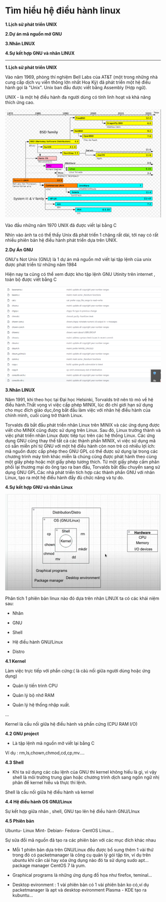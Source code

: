 # **Tìm hiểu hệ điều hành linux**

**1.Lịch sử phát triển UNIX**

**2.Dự án mã nguồn mở GNU**

**3.Nhân LINUX**

**4.Sự kết hợp GNU và nhân LINUX**

____________________________________________________________________________
**1.Lịch sử phát triển UNIX**

Vào năm 1969, phòng thí nghiệm Bell Labs của AT&T (một trong những nhà cung cấp dịch vụ viễn thông lớn nhất Hoa Kỳ) đã phát triển một hệ điều hành gọi là "Unix". Unix ban đầu được viết bằng Assembly (Hợp ngữ).

UNIX - là một hệ điều hành đa người dùng có tính linh hoạt và khả năng thích ứng cao. 

<img src="img/47.png">

Vào đầu những năm 1970 UNIX đã được viết lại bằng C

Nhìn vào ảnh ta có thể thấy Unix đã phát triển 1 chặng rất dài, tới nay có rất nhiều phiên bản hệ điều hành phát triển dựa trên UNIX.

**2.Dự Án GNU**

GNU's Not Unix (GNU) là 1 dự án mã nguồn mở viết lại tập lệnh của unix được phát triển từ những năm 1984

Hiện nay ta cũng có thể xem được kho tập lệnh GNU Utinity trên internet , toàn bộ được viết bằng C 

<img src="img/48.png">


**3.Nhân LINUX**

Năm 1991, khi theo học tại Đại học Helsinki, Torvalds trở nên tò mò về hệ điều hành.Thất vọng vì việc cấp phép MINIX, lúc đó chỉ giới hạn sử dụng cho mục đích giáo dục,ông bắt đầu làm việc với nhân hệ điều hành của chính mình, cuối cùng trở thành Linux.

Torvalds đã bắt đầu phát triển nhân Linux trên MINIX và các ứng dụng được viết cho MINIX cũng được sử dụng trên Linux. Sau đó, Linux trưởng thành và việc phát triển nhân Linux được tiếp tục trên các hệ thống Linux. Các ứng dụng GNU cũng thay thế tất cả các thành phần MINIX, vì việc sử dụng mã có sẵn miễn phí từ GNU với một hệ điều hành còn non trẻ có nhiều lợi ích: mã nguồn được cấp phép theo GNU GPL có thể được sử dụng lại trong các chương trình máy tính khác miễn là chúng cũng được phát hành theo cùng một giấy phép hoặc một giấy phép tương thích. Từ một giấy phép cấm phân phối lại thương mại do ông tạo ra ban đầu, Torvalds bắt đầu chuyển sang sử dụng GNU GPL.Các nhà phát triển tích hợp các thành phần GNU với nhân Linux, tạo ra một hệ điều hành đầy đủ chức năng và tự do.

**4.Sự kết hợp GNU và nhân Linux**

<img src="img/49.png">

Phân tích 1 phiên bản linux nào đó dựa trên nhân LINUX ta có các khái niệm sau:

- Nhân 

- GNU

- Shell

- Hệ điều hành GNU/Linux

- Distro

**4.1 Kernel**

Làm việc trực tiếp với phần cứng:( là câù nối giữa người dùng hoặc ứng dụng)

- Quản lý tiến trình CPU

- Quản lý bộ nhớ RAM

- Quản lý hệ thống nhập xuất.

...

Kernel là cầu nối giữa hệ điều hành và phần cứng (CPU RAM I/O)

**4.2 GNU project**

- Là tập lệnh mã nguồn mở viết lại bằng C

Ví dụ : rm,ls,chown,chmod,cd,cp,mv....

**4.3 Shell**

- Khi ta sử dụng các câu lệnh của GNU thì kernel không hiểu là gì, vì vậy shell là môi trường trung gian hoặc chương trình dịch sang ngôn ngữ nhị phân để kernel hiểu và thực thi lệnh.

Shell là cầu nối giữa hệ điều hành và kernel

**4.4 Hệ điều hành OS GNU/Linux**

Sự kết hợp giữa nhân , shell, GNU tạo lên hệ điều hành GNU/LInux

**4.5 Phiên bản**

Ubuntu- Linux Mint- Debian- Fedora- CentOS Linux...

Sự sửa đổi mã nguồn đã tạo ra các phiên bản với các mục đích khác nhau

- Mỗi 1 phiên bản dựa trên GNU/Linux đều được bổ sung thêm 1 vài thứ trong đó có packetmanager là công cụ quản lý gói tập tin, ví dụ trên ubuntu khi cần cài hay xóa ứng dụng nào đó ta sử dụng sudo apt... package manager CentOS 7 là yum.

- Graphical programs là những ứng dụng đồ họa như firefox, teminal...

- Desktop evironment : 1 vài phiên bản có 1 vài phiên bản ko có,ví dụ packetmanager là apt và desktop evironment  Plasma - KDE tạo ra kubuntu...



















